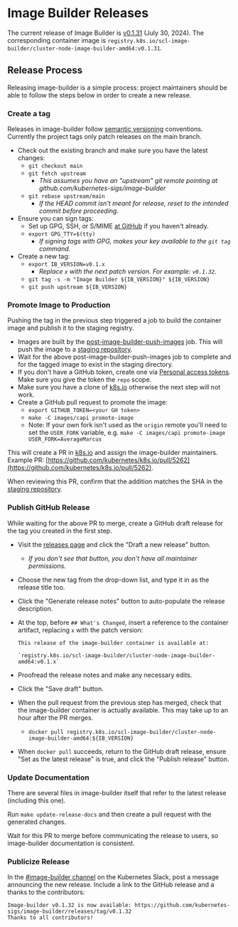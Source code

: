 # Image Builder Releases

The current release of Image Builder is [v0.1.31][] (July 30, 2024). The corresponding container image is `registry.k8s.io/scl-image-builder/cluster-node-image-builder-amd64:v0.1.31`.

## Release Process

Releasing image-builder is a simple process: project maintainers should be able to follow the steps below in order to create a new release.

### Create a tag

Releases in image-builder follow [semantic versioning][semver] conventions. Currently the project tags only patch releases on the main branch.

- Check out the existing branch and make sure you have the latest changes:
  - `git checkout main`
  - `git fetch upstream`
    - *This assumes you have an "upstream" git remote pointing at github.com/kubernetes-sigs/image-builder*
  - `git rebase upstream/main`
    - *If the HEAD commit isn't meant for release, reset to the intended commit before proceeding.*
- Ensure you can sign tags:
  - Set up GPG, SSH, or S/MIME [at GitHub](https://docs.github.com/authentication/managing-commit-signature-verification/about-commit-signature-verification) if you haven't already.
  - `export GPG_TTY=$(tty)`
    - *If signing tags with GPG, makes your key available to the `git tag` command.*
- Create a new tag:
  - `export IB_VERSION=v0.1.x`
    - *Replace `x` with the next patch version. For example: `v0.1.32`.*
  - `git tag -s -m "Image Builder ${IB_VERSION}" ${IB_VERSION}`
  - `git push upstream ${IB_VERSION}`

### Promote Image to Production

Pushing the tag in the previous step triggered a job to build the container image and publish it to the staging registry.

- Images are built by the [post-image-builder-push-images][] job. This will push the image to a [staging repository][].
- Wait for the above post-image-builder-push-images job to complete and for the tagged image to exist in the staging directory.
- If you don't have a GitHub token, create one via [Personal access tokens][]. Make sure you give the token the `repo` scope.
- Make sure you have a clone of [k8s.io](https://github.com/kubernetes/k8s.io) otherwise the next step will not work.
- Create a GitHub pull request to promote the image:
  - `export GITHUB_TOKEN=<your GH token>`
  - `make -C images/capi promote-image`
  - Note: If your own fork isn't used as the `origin` remote you'll need to set the `USER_FORK` variable, e.g. `make -C images/capi promote-image USER_FORK=AverageMarcus`

This will create a PR in [k8s.io](https://github.com/kubernetes/k8s.io) and assign the image-builder maintainers. Example PR: [https://github.com/kubernetes/k8s.io/pull/5262](https://github.com/kubernetes/k8s.io/pull/5262).

When reviewing this PR, confirm that the addition matches the SHA in the [staging repository][].

### Publish GitHub Release

While waiting for the above PR to merge, create a GitHub draft release for the tag you created in the first step.

- Visit the [releases page][] and click the "Draft a new release" button.
  - *If you don't see that button, you don't have all maintainer permissions.*
- Choose the new tag from the drop-down list, and type it in as the release title too.
- Click the "Generate release notes" button to auto-populate the release description.
- At the top, before `## What's Changed`, insert a reference to the container artifact, replacing `x` with the patch version:

    ```
    This release of the image-builder container is available at:

    `registry.k8s.io/scl-image-builder/cluster-node-image-builder-amd64:v0.1.x`
    ```
- Proofread the release notes and make any necessary edits.
- Click the "Save draft" button.
- When the pull request from the previous step has merged, check that the image-builder container is actually available. This may take up to an hour after the PR merges.
  - `docker pull registry.k8s.io/scl-image-builder/cluster-node-image-builder-amd64:${IB_VERSION}`
- When `docker pull` succeeds, return to the GitHub draft release, ensure "Set as the latest release" is true, and click the "Publish release" button.

### Update Documentation

There are several files in image-builder itself that refer to the latest release (including this one).

Run `make update-release-docs` and then create a pull request with the generated changes.

Wait for this PR to merge before communicating the release to users, so image-builder documentation is consistent.

### Publicize Release

In the [#image-builder channel][] on the Kubernetes Slack, post a message announcing the new release. Include a link to the GitHub release and a thanks to the contributors:

```
Image-builder v0.1.32 is now available: https://github.com/kubernetes-sigs/image-builder/releases/tag/v0.1.32
Thanks to all contributors!
```

[v0.1.31]: https://github.com/kubernetes-sigs/image-builder/releases/tag/v0.1.31
[#image-builder channel]: https://kubernetes.slack.com/archives/C01E0Q35A8J
[Personal access tokens]: https://github.com/settings/tokens
[post-image-builder-push-images]: https://testgrid.k8s.io/sig-cluster-lifecycle-image-pushes#post-image-builder-push-images
[releases page]: https://github.com/kubernetes-sigs/image-builder/releases
[semver]: https://semver.org/#semantic-versioning-200
[staging repository]: https://console.cloud.google.com/gcr/images/k8s-staging-scl-image-builder/GLOBAL/cluster-node-image-builder-amd64
